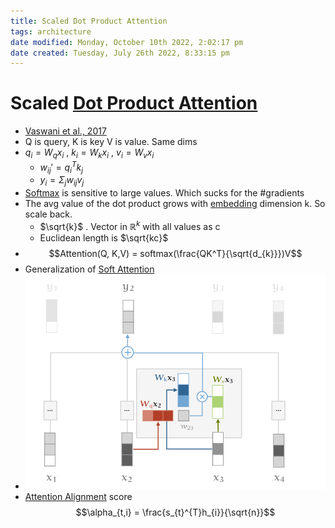 ```yaml
---
title: Scaled Dot Product Attention
tags: architecture 
date modified: Monday, October 10th 2022, 2:02:17 pm
date created: Tuesday, July 26th 2022, 8:33:15 pm
---
```


# Scaled [Dot Product Attention](Dot%20Product%20Attention.md)
- [Vaswani et al., 2017](https://arxiv.org/abs/1706.03762)
- Q is query, K is key V is value. Same dims
- $q_{i}= W_{q}x_i$ , $k_{i}= W_{k}x_{i}$ , $v_{i}= W_{v}x_{i}$
	- $w_{ij}' = q_{i}^{T}k_{j}$
	- $y_{i}= \Sigma_{j}w_{ij}v_{j}$
- [Softmax](Softmax.md) is sensitive to large values. Which sucks for the #gradients
- The avg value of the dot product grows with [embedding](Embedding.md) dimension k. So scale back.
	- $\sqrt{k}$ . Vector in $\mathbb{R}^{k}$ with all values as c
	- Euclidean length is $\sqrt{kc}$
- $$Attention(Q, K,V) = softmax(\frac{QK^T}{\sqrt{d_{k}}})V$$
- Generalization of [Soft Attention](Soft%20Attention.md)
- ![im](images/Pasted%20image%2020220526133045.png)
- [Attention Alignment](Attention%20Alignment.md) score $$\alpha_{t,i} = \frac{s_{t}^{T}h_{i}}{\sqrt{n}}$$

